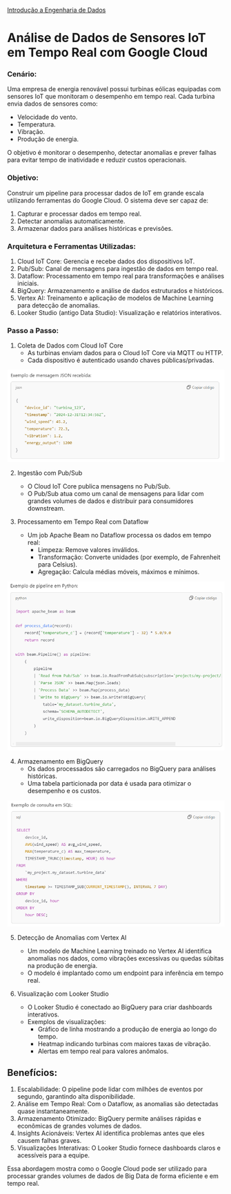 <div> 
<p><a href="https://github.com/JosiTubaroski/Introducao_Engenharia_Dados/blob/main/README.md">Introdução a Engenharia de Dados</a></p>
</div> 

# Análise de Dados de Sensores IoT em Tempo Real com Google Cloud

### Cenário:

Uma empresa de energia renovável possui turbinas eólicas equipadas com sensores IoT que monitoram o desempenho em tempo real. Cada turbina envia dados de sensores como:

- Velocidade do vento.
- Temperatura.
- Vibração.
- Produção de energia.

O objetivo é monitorar o desempenho, detectar anomalias e prever falhas para evitar tempo de inatividade e reduzir custos operacionais.

### Objetivo:

Construir um pipeline para processar dados de IoT em grande escala utilizando ferramentas do Google Cloud. O sistema deve ser capaz de:

1. Capturar e processar dados em tempo real.
2. Detectar anomalias automaticamente.
3. Armazenar dados para análises históricas e previsões.

### Arquitetura e Ferramentas Utilizadas:

1. Cloud IoT Core: Gerencia e recebe dados dos dispositivos IoT.
2. Pub/Sub: Canal de mensagens para ingestão de dados em tempo real.
3. Dataflow: Processamento em tempo real para transformações e análises iniciais.
4. BigQuery: Armazenamento e análise de dados estruturados e históricos.
5. Vertex AI: Treinamento e aplicação de modelos de Machine Learning para detecção de anomalias.
6. Looker Studio (antigo Data Studio): Visualização e relatórios interativos.

### Passo a Passo:

1. Coleta de Dados com Cloud IoT Core
   - As turbinas enviam dados para o Cloud IoT Core via MQTT ou HTTP.
   - Cada dispositivo é autenticado usando chaves públicas/privadas.

 <img src="https://github.com/JosiTubaroski/Processamento_Dados_Google/blob/main/img/15_JSON_Cloud.png">

2. Ingestão com Pub/Sub
   - O Cloud IoT Core publica mensagens no Pub/Sub.
   - O Pub/Sub atua como um canal de mensagens para lidar com grandes volumes de dados e distribuir para consumidores downstream.

3. Processamento em Tempo Real com Dataflow
   - Um job Apache Beam no Dataflow processa os dados em tempo real:
     - Limpeza: Remove valores inválidos.
     - Transformação: Converte unidades (por exemplo, de Fahrenheit para Celsius).
     - Agregação: Calcula médias móveis, máximos e mínimos.
    
 <img src="https://github.com/JosiTubaroski/Processamento_Dados_Google/blob/main/img/16_Pip_Python.png">

 4. Armazenamento em BigQuery
    - Os dados processados são carregados no BigQuery para análises históricas.
    - Uma tabela particionada por data é usada para otimizar o desempenho e os custos.

 <img src="https://github.com/JosiTubaroski/Processamento_Dados_Google/blob/main/img/17_Consulta_BigQuery.png">

 5. Detecção de Anomalias com Vertex AI
    - Um modelo de Machine Learning treinado no Vertex AI identifica anomalias nos dados, como vibrações excessivas ou quedas súbitas na produção de energia.
    - O modelo é implantado como um endpoint para inferência em tempo real.

 6. Visualização com Looker Studio
    -  O Looker Studio é conectado ao BigQuery para criar dashboards interativos.
    -  Exemplos de visualizações:
       - Gráfico de linha mostrando a produção de energia ao longo do tempo.
       - Heatmap indicando turbinas com maiores taxas de vibração.
       - Alertas em tempo real para valores anômalos.

   ## Benefícios:

   1. Escalabilidade: O pipeline pode lidar com milhões de eventos por segundo, garantindo alta disponibilidade.
   2. Análise em Tempo Real: Com o Dataflow, as anomalias são detectadas quase instantaneamente.
   3. Armazenamento Otimizado: BigQuery permite análises rápidas e econômicas de grandes volumes de dados.
   4. Insights Acionáveis: Vertex AI identifica problemas antes que eles causem falhas graves.
   5. Visualizações Interativas: O Looker Studio fornece dashboards claros e acessíveis para a equipe.

Essa abordagem mostra como o Google Cloud pode ser utilizado para processar grandes volumes de dados de Big Data de forma eficiente e em tempo real.
      
